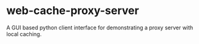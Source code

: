 # web-cache-proxy-server
A GUI based python client interface for demonstrating a proxy server with local caching.

